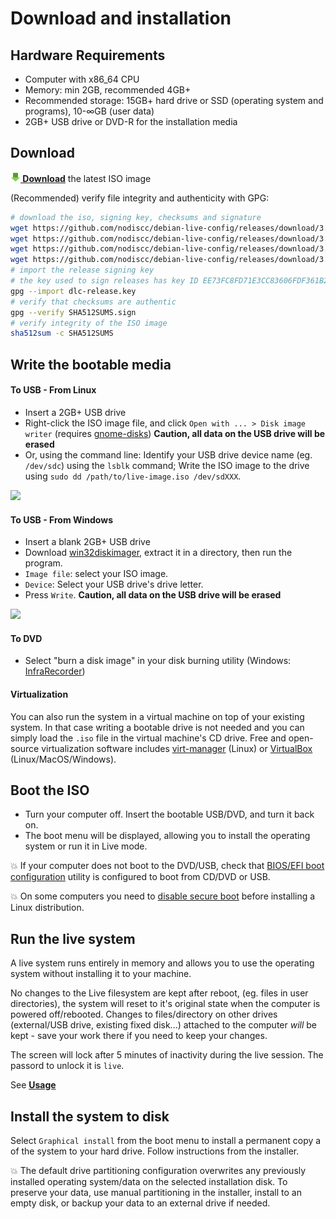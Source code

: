 # Download and installation

## Hardware Requirements

- Computer with x86_64 CPU
- Memory: min 2GB, recommended 4GB+
- Recommended storage: 15GB+ hard drive or SSD (operating system and programs), 10-∞GB (user data)
- 2GB+ USB drive or DVD-R for the installation media


## Download

**[![](download.png) Download](https://github.com/nodiscc/debian-live-config/releases/download/3.0.1/dlc-3.0.1-debian-bullseye-amd64.hybrid.iso)** the latest ISO image

(Recommended) verify file integrity and authenticity with GPG:

```bash
# download the iso, signing key, checksums and signature
wget https://github.com/nodiscc/debian-live-config/releases/download/3.0.1/dlc-3.0.1-debian-bullseye-amd64.hybrid.iso
wget https://github.com/nodiscc/debian-live-config/releases/download/3.0.1/dlc-release.key
wget https://github.com/nodiscc/debian-live-config/releases/download/3.0.1/SHA512SUMS
wget https://github.com/nodiscc/debian-live-config/releases/download/3.0.1/SHA512SUMS.sign
# import the release signing key
# the key used to sign releases has key ID EE73FC8FD71E3CC83606FDF361B23168A539DBBD
gpg --import dlc-release.key
# verify that checksums are authentic
gpg --verify SHA512SUMS.sign
# verify integrity of the ISO image
sha512sum -c SHA512SUMS
```


## Write the bootable media

#### To USB - From Linux

  * Insert a 2GB+ USB drive
  * Right-click the ISO image file, and click `Open with ... > Disk image writer` (requires [gnome-disks](https://packages.debian.org/bullseye/gnome-disk-utility)) **Caution, all data on the USB drive will be erased**
  * Or, using the command line: Identify your USB drive device name (eg. `/dev/sdc`) using the `lsblk` command; Write the ISO image to the drive using `sudo dd /path/to/live-image.iso /dev/sdXXX`.

![](https://i.imgur.com/1fYOBty.png)


#### To USB - From Windows

  * Insert a blank 2GB+ USB drive
  * Download [win32diskimager](http://sourceforge.net/projects/win32diskimager/files/latest/download), extract it in a directory, then run the program.
  * `Image file`: select your ISO image.
  * `Device`: Select your USB drive's drive letter.
  * Press `Write`. **Caution, all data on the USB drive will be erased**

![](https://a.fsdn.com/con/app/proj/win32diskimager/screenshots/Win32DiskImager-1.0.png/max/max/1)


#### To DVD

  * Select "burn a disk image" in your disk burning utility (Windows: [InfraRecorder](http://infrarecorder.org/?page_id=5))


#### Virtualization

You can also run the system in a virtual machine on top of your existing system. In that case writing a bootable drive is not needed and you can simply load the `.iso` file in the virtual machine's CD drive. Free and open-source virtualization software includes [virt-manager](https://stdout.root.sx/docs/virt-manager.md) (Linux) or [VirtualBox](https://www.virtualbox.org) (Linux/MacOS/Windows).

<!-- TODO virtualbox/virt-manager screencast -->


## Boot the ISO

- Turn your computer off. Insert the bootable USB/DVD, and turn it back on.
- The boot menu will be displayed, allowing you to install the operating system or run it in Live mode.

💥 If your computer does not boot to the DVD/USB, check that [BIOS/EFI boot configuration](http://www.makeuseof.com/tag/enter-bios-computer/) utility is configured to boot from CD/DVD or USB.

💥 On some computers you need to [disable secure boot](https://neosmart.net/wiki/disabling-secure-boot/) before installing a Linux distribution.

<!-- TODO boot menu screenshot -->


## Run the live system

A live system runs entirely in memory and allows you to use the operating system without installing it to your machine.

No changes to the Live filesystem are kept after reboot, (eg. files in user directories), the system will reset to it's original state when the computer is powered off/rebooted. Changes to files/directory on other drives (external/USB drive, existing fixed disk...) attached to the computer _will_ be kept - save your work there if you need to keep your changes.

The screen will lock after 5 minutes of inactivity during the live session. The passord to unlock it is `live`.

See **[Usage](usage.md)**

<!-- TODO screencast -->


## Install the system to disk

Select `Graphical install` from the boot menu to install a permanent copy a of the system to your hard drive. Follow instructions from the installer.

💥 The default drive partitioning configuration overwrites any previously installed operating system/data on the selected installation disk. To preserve your data, use manual partitioning in the installer, install to an empty disk, or backup your data to an external drive if needed.

<!-- TODO screencast -->

